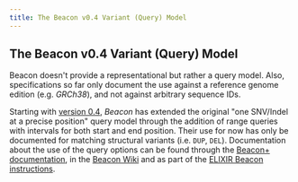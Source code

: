 ```yaml
---
title: The Beacon v0.4 Variant (Query) Model
---
```


## The Beacon v0.4 Variant (Query) Model

Beacon doesn't provide a representational but rather a query model. Also, specifications so far only document the use against a reference genome edition (e.g. _GRCh38_), and not against arbitrary sequence IDs.

Starting with [version 0.4](), _Beacon_ has extended the original "one SNV/Indel at a precise position" query model through the addition of range queries with intervals for both start and end position. Their use for now has only be documented for matching structural variants (i.e. `DUP`, `DEL`). Documentation about the use of the query options can be found through the [Beacon+ documentation](http://info.progenetix.org/howto/beacon-range-matches.html), in the [Beacon Wiki](https://github.com/ga4gh-beacon/specification/wiki/Beacon-Queries) and as part of the [ELIXIR Beacon instructions](https://github.com/ga4gh-beacon/beacon-elixir/tree/v0.4).

